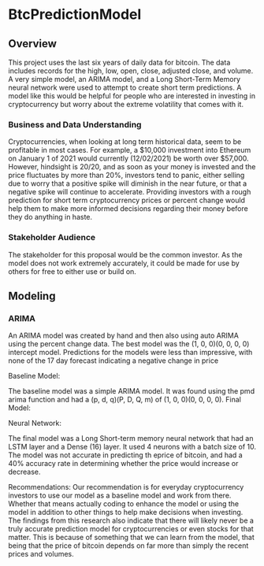 # BtcPredictionModel

## Overview

This project uses the last six years of daily data for bitcoin. The data includes records for the high, low, open, close, adjusted close, and volume. A very simple model, an ARIMA model, and a Long Short-Term Memory neural network were used to attempt to create short term predictions. A model like this would be helpful for people who are interested in investing in cryptocurrency but worry about the extreme volatility that comes with it.

### Business and Data Understanding
Cryptocurrencies, when looking at long term historical data, seem to be profitable in most cases. For example, a $10,000 investment into Ethereum on January 1 of 2021 would currently (12/02/2021) be worth over $57,000. However, hindsight is 20/20, and as soon as your money is invested and the price fluctuates by more than 20%, investors tend to panic, either selling due to worry that a positive spike will diminish in the near future, or that a negative spike will continue to accelerate. Providing investors with a rough prediction for short term cryptocurrency prices or percent change would help them to make more informed decisions regarding their money before they do anything in haste.

### Stakeholder Audience
The stakeholder for this proposal would be the common investor. As the model does not work extremely accurately, it could be made for use by others for free to either use or build on. 

## Modeling

### ARIMA

An ARIMA model was created by hand and then also using auto ARIMA using the percent change data. The best model was the (1, 0, 0)(0, 0, 0, 0) intercept model. Predictions for the models were less than impressive, with none of the 17 day forecast indicating a negative change in price

Baseline Model:

The baseline model was a simple ARIMA model. It was found using the pmd arima function and had a (p, d, q)(P, D, Q, m) of (1, 0, 0)(0, 0, 0, 0). 
Final Model:

Neural Network:

The final model was a Long Short-term memory neural network that had an LSTM layer and a Dense (16) layer. It used 4 neurons with a batch size of 10. The model was not accurate in predicting th eprice of bitcoin, and had a 40% accuracy rate in determining whether the price would increase or decrease.


Recommendations:
Our recommendation is for everyday cryptocurrency investors to use our model as a baseline model and work from there. Whether that means actually coding to enhance the model or using the model in addition to other things to help make decisions when investing. The findings from this research also indicate that there will likely never be a truly accurate prediction model for cryptocurrencies or even stocks for that matter. This is because of something that we can learn from the model, that being that the price of bitcoin depends on far more than simply the recent prices and volumes.
